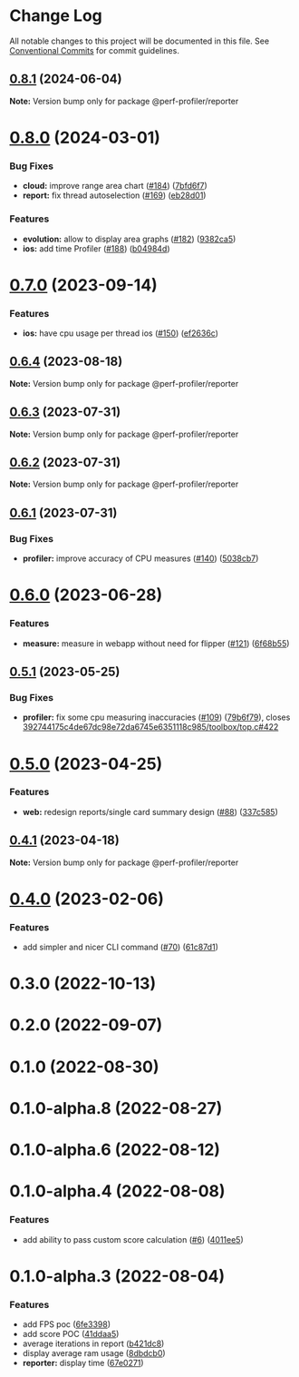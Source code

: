 # Change Log

All notable changes to this project will be documented in this file.
See [Conventional Commits](https://conventionalcommits.org) for commit guidelines.

## [0.8.1](https://github.com/bamlab/android-performance-profiler/compare/@perf-profiler/reporter@0.8.0...@perf-profiler/reporter@0.8.1) (2024-06-04)

**Note:** Version bump only for package @perf-profiler/reporter

# [0.8.0](https://github.com/bamlab/android-performance-profiler/compare/@perf-profiler/reporter@0.7.0...@perf-profiler/reporter@0.8.0) (2024-03-01)

### Bug Fixes

- **cloud:** improve range area chart ([#184](https://github.com/bamlab/android-performance-profiler/issues/184)) ([7bfd6f7](https://github.com/bamlab/android-performance-profiler/commit/7bfd6f7cbfe4c0119b7cf4ca1f521061084b90fb))
- **report:** fix thread autoselection ([#169](https://github.com/bamlab/android-performance-profiler/issues/169)) ([eb28d01](https://github.com/bamlab/android-performance-profiler/commit/eb28d01af2dbb71afc08e3e7963b744486a370a6))

### Features

- **evolution:** allow to display area graphs ([#182](https://github.com/bamlab/android-performance-profiler/issues/182)) ([9382ca5](https://github.com/bamlab/android-performance-profiler/commit/9382ca58273af636cfdf78824a7a1b8260b57a29))
- **ios:** add time Profiler ([#188](https://github.com/bamlab/android-performance-profiler/issues/188)) ([b04984d](https://github.com/bamlab/android-performance-profiler/commit/b04984d23fa789288e05c979e980518931414d4c))

# [0.7.0](https://github.com/bamlab/android-performance-profiler/compare/@perf-profiler/reporter@0.6.4...@perf-profiler/reporter@0.7.0) (2023-09-14)

### Features

- **ios:** have cpu usage per thread ios ([#150](https://github.com/bamlab/android-performance-profiler/issues/150)) ([ef2636c](https://github.com/bamlab/android-performance-profiler/commit/ef2636c8962efa2c2def0f7a5bb6d48969684238))

## [0.6.4](https://github.com/bamlab/android-performance-profiler/compare/@perf-profiler/reporter@0.6.3...@perf-profiler/reporter@0.6.4) (2023-08-18)

**Note:** Version bump only for package @perf-profiler/reporter

## [0.6.3](https://github.com/bamlab/android-performance-profiler/compare/@perf-profiler/reporter@0.6.2...@perf-profiler/reporter@0.6.3) (2023-07-31)

**Note:** Version bump only for package @perf-profiler/reporter

## [0.6.2](https://github.com/bamlab/android-performance-profiler/compare/@perf-profiler/reporter@0.6.1...@perf-profiler/reporter@0.6.2) (2023-07-31)

**Note:** Version bump only for package @perf-profiler/reporter

## [0.6.1](https://github.com/bamlab/android-performance-profiler/compare/@perf-profiler/reporter@0.6.0...@perf-profiler/reporter@0.6.1) (2023-07-31)

### Bug Fixes

- **profiler:** improve accuracy of CPU measures ([#140](https://github.com/bamlab/android-performance-profiler/issues/140)) ([5038cb7](https://github.com/bamlab/android-performance-profiler/commit/5038cb7704a551ca70ab67e1726bb6321d7f63b1))

# [0.6.0](https://github.com/bamlab/android-performance-profiler/compare/@perf-profiler/reporter@0.5.1...@perf-profiler/reporter@0.6.0) (2023-06-28)

### Features

- **measure:** measure in webapp without need for flipper ([#121](https://github.com/bamlab/android-performance-profiler/issues/121)) ([6f68b55](https://github.com/bamlab/android-performance-profiler/commit/6f68b55cfaccfd18273bec96a06e9fd38d9edc5d))

## [0.5.1](https://github.com/bamlab/android-performance-profiler/compare/@perf-profiler/reporter@0.5.0...@perf-profiler/reporter@0.5.1) (2023-05-25)

### Bug Fixes

- **profiler:** fix some cpu measuring inaccuracies ([#109](https://github.com/bamlab/android-performance-profiler/issues/109)) ([79b6f79](https://github.com/bamlab/android-performance-profiler/commit/79b6f79f3d9c60581fdaadf5a52a053b2b64320c)), closes [392744175c4de67dc98e72da6745e6351118c985/toolbox/top.c#422](https://github.com/392744175c4de67dc98e72da6745e6351118c985/toolbox/top.c/issues/422)

# [0.5.0](https://github.com/bamlab/android-performance-profiler/compare/@perf-profiler/reporter@0.4.1...@perf-profiler/reporter@0.5.0) (2023-04-25)

### Features

- **web:** redesign reports/single card summary design ([#88](https://github.com/bamlab/android-performance-profiler/issues/88)) ([337c585](https://github.com/bamlab/android-performance-profiler/commit/337c585d1e72b55fd13e5acd0010f79fba43ffc2))

## [0.4.1](https://github.com/bamlab/android-performance-profiler/compare/@perf-profiler/reporter@0.4.0...@perf-profiler/reporter@0.4.1) (2023-04-18)

**Note:** Version bump only for package @perf-profiler/reporter

# [0.4.0](https://github.com/bamlab/android-performance-profiler/compare/@perf-profiler/reporter@0.3.0...@perf-profiler/reporter@0.4.0) (2023-02-06)

### Features

- add simpler and nicer CLI command ([#70](https://github.com/bamlab/android-performance-profiler/issues/70)) ([61c87d1](https://github.com/bamlab/android-performance-profiler/commit/61c87d1ee24581bd24b91c9f94d16029ed78cdb6))

# 0.3.0 (2022-10-13)

# 0.2.0 (2022-09-07)

# 0.1.0 (2022-08-30)

# 0.1.0-alpha.8 (2022-08-27)

# 0.1.0-alpha.6 (2022-08-12)

# 0.1.0-alpha.4 (2022-08-08)

### Features

- add ability to pass custom score calculation ([#6](https://github.com/bamlab/android-performance-profiler/issues/6)) ([4011ee5](https://github.com/bamlab/android-performance-profiler/commit/4011ee59dfd1b51530974cfaea6a60873e5699fc))

# 0.1.0-alpha.3 (2022-08-04)

### Features

- add FPS poc ([6fe3398](https://github.com/bamlab/android-performance-profiler/commit/6fe33981db9cfd45bae8d9db7973cff7286d394c))
- add score POC ([41ddaa5](https://github.com/bamlab/android-performance-profiler/commit/41ddaa5d9c4f8fb3dfd7b14315b4c9218e267196))
- average iterations in report ([b421dc8](https://github.com/bamlab/android-performance-profiler/commit/b421dc8b0fe4a937988906c947d648f1ecae2c69))
- display average ram usage ([8dbdcb0](https://github.com/bamlab/android-performance-profiler/commit/8dbdcb0189fb3202a21f65043ffce93a4e37da93))
- **reporter:** display time ([67e0271](https://github.com/bamlab/android-performance-profiler/commit/67e0271870ba1d04e289e486794e1389b4f86c7b))
